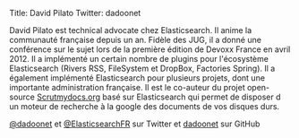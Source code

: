 Title: David Pilato
Twitter: dadoonet

David Pilato est technical advocate chez Elasticsearch.
Il anime la communauté française depuis un an.
Fidèle des JUG, il a donné une conférence sur le sujet lors de la première édition de Devoxx France en avril 2012.
Il a implémenté un certain nombre de plugins pour l'écosystème Elasticsearch (Rivers RSS, FileSystem et DropBox, Factories Spring).
Il a également implémenté Elasticsearch pour plusieurs projets, dont une importante administration française.
Il est le co-auteur du projet open-source [Scrutmydocs.org][] basé sur Elasticsearch qui permet de disposer d un moteur de recherche à la google des documents de vos disques durs.

[@dadoonet][] et [@ElasticsearchFR][] sur Twitter et [dadoonet] sur GitHub

[Scrutmydocs.org]: http://www.scrutmydocs.org/
[@dadoonet]: https://twitter.com/dadoonet
[@ElasticsearchFR]: https://twitter.com/ElasticsearchFR
[dadoonet]: https://github.com/dadoonet

